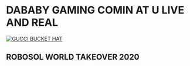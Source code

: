 
# DABABY GAMING COMIN AT U LIVE AND REAL

[![GUCCI BUCKET HAT](https://i.ytimg.com/an_webp/z_WZVJbXkB4/mqdefault_6s.webp?du=3000&sqp=CIr31fsF&rs=AOn4CLAz7r1NFJvSpBMMv8UL2yyIp9n56A)](https://www.youtube.com/watch?v=mwwKgjvKde8)

## ROBOSOL WORLD TAKEOVER 2020
